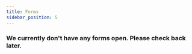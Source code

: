 ```yaml
---
title: Forms
sidebar_position: 5
---
```


### We currently don't have any forms open. Please check back later.